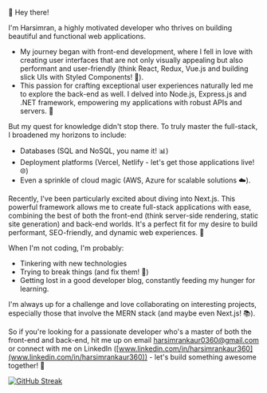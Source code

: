 <!---
simi360/simi360 is a ✨ special ✨ repository because its `README.md` (this file) appears on your GitHub profile.
You can click the Preview link to take a look at your changes.
--->


👋 Hey there! 

I'm Harsimran, a highly motivated developer who thrives on building beautiful and functional web applications. 

* My journey began with front-end development, where I fell in love with creating user interfaces that are not only visually appealing but also performant and user-friendly (think React, Redux, Vue.js and building slick UIs with Styled Components! 💅). 
* This passion for crafting exceptional user experiences naturally led me to explore the back-end as well. I delved into Node.js, Express.js and .NET framework, empowering my applications with robust APIs and servers. 🚀

But my quest for knowledge didn't stop there. To truly master the full-stack, I broadened my horizons to include:

  - Databases (SQL and NoSQL, you name it! 📊)
  - Deployment platforms (Vercel, Netlify - let's get those applications live! 🌐)
  - Even a sprinkle of cloud magic (AWS, Azure for scalable solutions ☁️).

Recently, I've been particularly excited about diving into Next.js. This powerful framework allows me to create full-stack applications with ease, combining the best of both the front-end (think server-side rendering, static site generation) and back-end worlds. It's a perfect fit for my desire to build performant, SEO-friendly, and dynamic web experiences. 🌟

When I'm not coding, I'm probably:

* Tinkering with new technologies
* Trying to break things (and fix them! 🔧)
* Getting lost in a good developer blog, constantly feeding my hunger for learning.

I'm always up for a challenge and love collaborating on interesting projects, especially those that involve the MERN stack (and maybe even Next.js! 📚). 

So if you're looking for a passionate developer who's a master of both the front-end and back-end, hit me up on email harsimrankaur0360@gmail.com or connect with me on LinkedIn ([www.linkedin.com/in/harsimrankaur360](www.linkedin.com/in/harsimrankaur360)) - let's build something awesome together! 🤝

[![GitHub Streak](https://streak-stats.demolab.com?user=simi360&theme=travelers-theme&border_radius=25&exclude_days=Sat&currStreakNum=EB3434&border=EB846C&ring=EB887E&fire=EB3434&excludeDaysLabel=50342A)](https://git.io/streak-stats)
